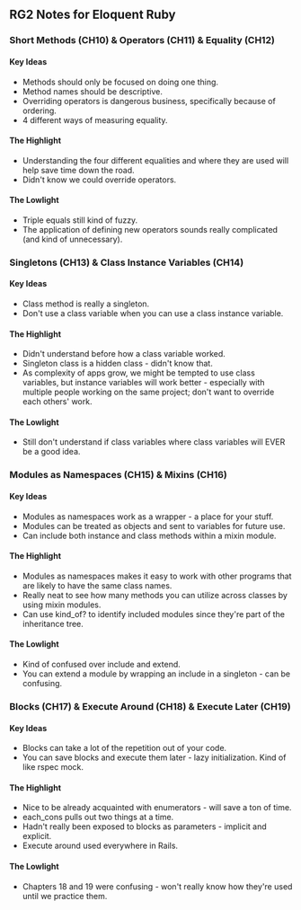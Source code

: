 ## RG2 Notes for Eloquent Ruby

### Short Methods (CH10) & Operators (CH11) & Equality (CH12)

#### Key Ideas
 - Methods should only be focused on doing one thing.
 - Method names should be descriptive.
 - Overriding operators is dangerous business, specifically because of ordering.
 - 4 different ways of measuring equality.

#### The Highlight
 - Understanding the four different equalities and where they are used will help save time down the road.
 - Didn't know we could override operators.

#### The Lowlight
 - Triple equals still kind of fuzzy.
 - The application of defining new operators sounds really complicated (and kind of unnecessary).

### Singletons (CH13) & Class Instance Variables (CH14)

#### Key Ideas
 - Class method is really a singleton.
 - Don't use a class variable when you can use a class instance variable.

#### The Highlight
 - Didn't understand before how a class variable worked.
 - Singleton class is a hidden class - didn't know that.
 - As complexity of apps grow, we might be tempted to use class variables, but instance variables will work better -
    especially with multiple people working on the same project; don't want to override each others' work.

#### The Lowlight
 - Still don't understand if class variables where class variables will EVER be a good idea.

### Modules as Namespaces (CH15) & Mixins (CH16)

#### Key Ideas
 - Modules as namespaces work as a wrapper - a place for your stuff.
 - Modules can be treated as objects and sent to variables for future use.
 - Can include both instance and class methods within a mixin module.

#### The Highlight
 - Modules as namespaces makes it easy to work with other programs that are likely to have the same class names.
 - Really neat to see how many methods you can utilize across classes by using mixin modules.
 - Can use kind_of? to identify included modules since they're part of the inheritance tree.

#### The Lowlight
 - Kind of confused over include and extend.
 - You can extend a module by wrapping an include in a singleton - can be confusing.

### Blocks (CH17) &  Execute Around (CH18) & Execute Later (CH19)

#### Key Ideas
 - Blocks can take a lot of the repetition out of your code.
 - You can save blocks and execute them later - lazy initialization.  Kind of like rspec mock.

#### The Highlight
 - Nice to be already acquainted with enumerators - will save a ton of time.
 - each_cons pulls out two things at a time.
 - Hadn't really been exposed to blocks as parameters - implicit and explicit.
 - Execute around used everywhere in Rails.

#### The Lowlight
 - Chapters 18 and 19 were confusing - won't really know how they're used until we practice them.

